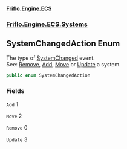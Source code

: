 #### [Friflo.Engine.ECS](index.md 'index')
### [Friflo.Engine.ECS.Systems](Friflo.Engine.ECS.Systems.md 'Friflo.Engine.ECS.Systems')

## SystemChangedAction Enum

The type of [SystemChanged](SystemChanged.md 'Friflo.Engine.ECS.Systems.SystemChanged') event. <br/>
See: [Remove](SystemChangedAction.md#Friflo.Engine.ECS.Systems.SystemChangedAction.Remove 'Friflo.Engine.ECS.Systems.SystemChangedAction.Remove'), [Add](SystemChangedAction.md#Friflo.Engine.ECS.Systems.SystemChangedAction.Add 'Friflo.Engine.ECS.Systems.SystemChangedAction.Add'), [Move](SystemChangedAction.md#Friflo.Engine.ECS.Systems.SystemChangedAction.Move 'Friflo.Engine.ECS.Systems.SystemChangedAction.Move') or [Update](SystemChangedAction.md#Friflo.Engine.ECS.Systems.SystemChangedAction.Update 'Friflo.Engine.ECS.Systems.SystemChangedAction.Update') a system.

```csharp
public enum SystemChangedAction
```
### Fields

<a name='Friflo.Engine.ECS.Systems.SystemChangedAction.Add'></a>

`Add` 1

<a name='Friflo.Engine.ECS.Systems.SystemChangedAction.Move'></a>

`Move` 2

<a name='Friflo.Engine.ECS.Systems.SystemChangedAction.Remove'></a>

`Remove` 0

<a name='Friflo.Engine.ECS.Systems.SystemChangedAction.Update'></a>

`Update` 3
